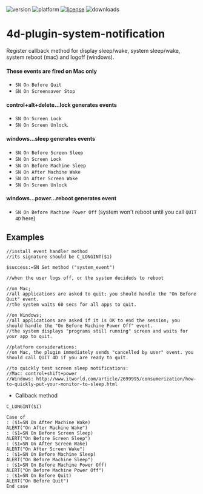 ![version](https://img.shields.io/badge/version-19%2B-5682DF)
![platform](https://img.shields.io/static/v1?label=platform&message=mac-intel%20|%20mac-arm%20|%20win-64&color=blue)
[![license](https://img.shields.io/github/license/miyako/4d-plugin-system-notification)](LICENSE)
![downloads](https://img.shields.io/github/downloads/miyako/4d-plugin-system-notification/total)

# 4d-plugin-system-notification
Register callback method for display sleep/wake, system sleep/wake, system reboot (mac) and logoff (windows).

#### These events are fired on Mac only

* `SN On Before Quit`
* `SN On Screensaver Stop`

#### control+alt+delete...lock generates events
* `SN On Screen Lock` 
*  `SN On Screen Unlock`.

#### windows...sleep generates events 

* `SN On Before Screen Sleep` 
* `SN On Screen Lock` 
* `SN On Before Machine Sleep` 
* `SN On After Machine Wake` 
* `SN On After Screen Wake` 
* `SN On Screen Unlock`

#### windows...power...reboot generates event

* `SN On Before Machine Power Off` (system won't reboot until you call `QUIT 4D` here)

## Examples

```
//install event handler method
//its signature should be C_LONGINT($1)

$success:=SN Set method ("system_event")

//when the user logs off, or the system decideds to reboot

//on Mac;
//all applications are asked to quit; you should handle the "On Before Quit" event.
//the system waits 60 secs for all apps to quit.

//on Windows;
//all applications are asked if it is OK to end the session; you should handle the "On Before Machine Power Off" event.
//the system displays "programs still running" screen and waits for your app to quit.

//platform considerations:
//on Mac, the plugin immediately sends "cancelled by user" event. you should call QUIT 4D if you are ready to quit.

//to quickly test screen sleep notifications:
//Mac: control+shift+power
//Windows: http://www.itworld.com/article/2699995/consumerization/how-to-quickly-put-your-monitor-to-sleep.html
```
  
* Callback method

```
C_LONGINT($1)

Case of 
: ($1=SN On After Machine Wake)
ALERT("On After Machine Wake")
: ($1=SN On Before Screen Sleep)
ALERT("On Before Screen Sleep")
: ($1=SN On After Screen Wake)
ALERT("On After Screen Wake")
: ($1=SN On Before Machine Sleep)
ALERT("On Before Machine Sleep")
: ($1=SN On Before Machine Power Off)
ALERT("On Before Machine Power Off")
: ($1=SN On Before Quit)
ALERT("On Before Quit")
End case 
```
